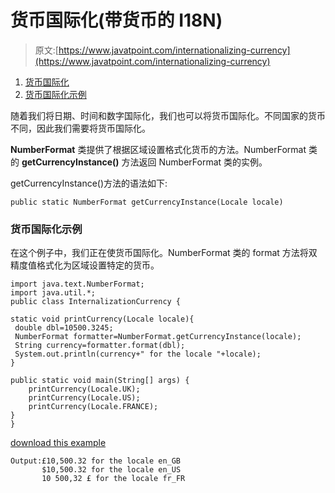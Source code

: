 # 货币国际化(带货币的 I18N)

> 原文:[https://www.javatpoint.com/internationalizing-currency](https://www.javatpoint.com/internationalizing-currency)

1.  [货币国际化](#)
2.  [货币国际化示例](#currencyex)

随着我们将日期、时间和数字国际化，我们也可以将货币国际化。不同国家的货币不同，因此我们需要将货币国际化。

**NumberFormat** 类提供了根据区域设置格式化货币的方法。NumberFormat 类的 **getCurrencyInstance()** 方法返回 NumberFormat 类的实例。

getCurrencyInstance()方法的语法如下:

```
public static NumberFormat getCurrencyInstance(Locale locale)

```

### 货币国际化示例

在这个例子中，我们正在使货币国际化。NumberFormat 类的 format 方法将双精度值格式化为区域设置特定的货币。

```
import java.text.NumberFormat;
import java.util.*;
public class InternalizationCurrency {

static void printCurrency(Locale locale){
 double dbl=10500.3245;
 NumberFormat formatter=NumberFormat.getCurrencyInstance(locale);
 String currency=formatter.format(dbl);
 System.out.println(currency+" for the locale "+locale);
}

public static void main(String[] args) {
	printCurrency(Locale.UK);
	printCurrency(Locale.US);
	printCurrency(Locale.FRANCE);
}
}

```

[download this example](https://static.javatpoint.com/src/i18n/currency.zip)

```
Output:£10,500.32 for the locale en_GB
       $10,500.32 for the locale en_US
       10 500,32 £ for the locale fr_FR

```